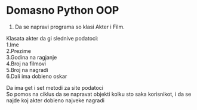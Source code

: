 # Domasno Python OOP

1. Da se napravi programa so klasi Akter i Film.<br>

Klasata akter da gi slednive podatoci:<br>
1.Ime<br>
2.Prezime<br>
3.Godina na ragjanje<br>
4.Broj na filmovi<br>
5.Broj na nagradi<br>
6.Dali ima dobieno oskar<br>

Da ima get i set metodi za site podatoci<br>
So pomos na ciklus da se napravat objekti kolku sto saka korisnikot, i da se najde koj akter dobieno najveke nagradi
